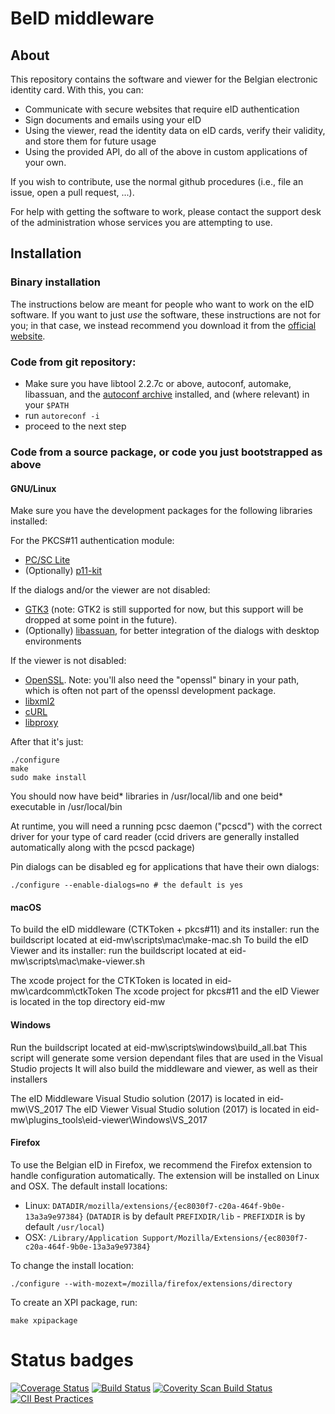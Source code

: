 # BeID middleware

## About

This repository contains the software and viewer for the Belgian
electronic identity card. With this, you can:
- Communicate with secure websites that require eID authentication
- Sign documents and emails using your eID
- Using the viewer, read the identity data on eID cards, verify their
  validity, and store them for future usage
- Using the provided API, do all of the above in custom applications of
  your own.

If you wish to contribute, use the normal github procedures (i.e., file
an issue, open a pull request, ...).

For help with getting the software to work, please contact the support
desk of the administration whose services you are attempting to use.

## Installation

### Binary installation

The instructions below are meant for people who want to work on the eID
software. If you want to just *use* the software, these instructions are
not for you; in that case, we instead recommend you download it from the
[official website](https://eid.belgium.be/).

### Code from git repository:

- Make sure you have libtool 2.2.7c or above, autoconf, automake,
  libassuan, and the [autoconf
  archive](https://www.gnu.org/software/autoconf-archive/) installed,
  and (where relevant) in your `$PATH`
- run `autoreconf -i`
- proceed to the next step

### Code from a source package, or code you just bootstrapped as above

#### GNU/Linux ####

Make sure you have the development packages for the following libraries
installed:

For the PKCS#11 authentication module:

- [PC/SC Lite](https://pcsclite.alioth.debian.org)
- (Optionally) [p11-kit](https://p11-glue.freedesktop.org/p11-kit.html)

If the dialogs and/or the viewer are not disabled:

- [GTK3](https://www.gtk.org) (note: GTK2 is still supported for now, but this
  support will be dropped at some point in the future).
- (Optionally)
  [libassuan](https://www.gnupg.org/related_software/libassuan/index.en.html),
  for better integration of the dialogs with desktop environments

If the viewer is not disabled:

- [OpenSSL](https://www.openssl.org). Note: you'll also need the "openssl"
  binary in your path, which is often not part of the openssl development
  package.
- [libxml2](http://xmlsoft.org)
- [cURL](https://curl.haxx.se)
- [libproxy](https://github.com/libproxy/libproxy)

After that it's just:

    ./configure 
    make
    sudo make install

You should now have beid* libraries in /usr/local/lib and one beid* executable in /usr/local/bin

At runtime, you will need a running pcsc daemon ("pcscd") with the correct driver for your type of card reader
(ccid drivers are generally installed automatically along with the pcscd package)

Pin dialogs can be disabled eg for applications that have their own dialogs:

    ./configure --enable-dialogs=no # the default is yes


#### macOS ####

To build the eID middleware (CTKToken + pkcs#11) and its installer: run the buildscript located at eid-mw\scripts\mac\make-mac.sh
To build the eID Viewer and its installer: run the buildscript located at eid-mw\scripts\mac\make-viewer.sh

The xcode project for the CTKToken is located in eid-mw\cardcomm\ctkToken
The xcode project for pkcs#11 and the eID Viewer is located in the top directory eid-mw


#### Windows ####

Run the buildscript located at eid-mw\scripts\windows\build_all.bat
This script will generate some version dependant files that are used in the Visual Studio projects
It will also build the middleware and viewer, as well as their installers

The eID Middleware Visual Studio solution (2017) is located in eid-mw\VS_2017
The eID Viewer Visual Studio solution (2017) is located in eid-mw\plugins_tools\eid-viewer\Windows\VS_2017


#### Firefox ####

To use the Belgian eID in Firefox, we recommend the Firefox extension to handle configuration automatically. 
The extension will be installed on Linux and OSX. The default install locations:

- Linux: `DATADIR/mozilla/extensions/{ec8030f7-c20a-464f-9b0e-13a3a9e97384}`
  (`DATADIR` is by default `PREFIXDIR/lib` - `PREFIXDIR` is by default `/usr/local`)
- OSX: `/Library/Application Support/Mozilla/Extensions/{ec8030f7-c20a-464f-9b0e-13a3a9e97384}`

To change the install location:
 
    ./configure --with-mozext=/mozilla/firefox/extensions/directory

To create an XPI package, run:
 
    make xpipackage   

# Status badges

[![Coverage Status](https://coveralls.io/repos/github/Fedict/eid-mw/badge.svg?branch=master)](https://coveralls.io/github/Fedict/eid-mw?branch=master) [![Build Status](https://travis-ci.org/Fedict/eid-mw.svg?branch=master)](https://travis-ci.org/Fedict/eid-mw) [![Coverity Scan Build Status](https://scan.coverity.com/projects/2576/badge.svg?flat=1)](https://scan.coverity.com/projects/eid-middleware) [![CII Best Practices](https://bestpractices.coreinfrastructure.org/projects/1067/badge)](https://bestpractices.coreinfrastructure.org/projects/1067)
